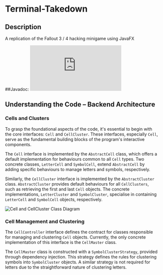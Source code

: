 # Terminal-Takedown

## Description
A replication of the Fallout 3 / 4 hacking minigame using JavaFX

##Javadoc:
![API Documentation](https://mr-slinky.github.io/HackMaster/docs/com.slinky.hackmaster/module-summary.html)

## Understanding the Code – Backend Architecture

### Cells and Clusters

To grasp the foundational aspects of the code, it's essential to begin with the core interfaces: `Cell` and `CellCluster`. These interfaces, especially `Cell`, serve as the fundamental building blocks of the program's interactive components.

The `Cell` interface is implemented by the `AbstractCell` class, which offers a default implementation for behaviours common to all `Cell` types. Two concrete classes, `LetterCell` and `SymbolCell`, extend `AbstractCell` by adding specific behaviours to manage letters and symbols, respectively.

Similarly, the `CellCluster` interface is implemented by the `AbstractCluster` class. `AbstractCluster` provides default behaviours for all `CellClusters`, such as retrieving the first and last `Cell` objects. The concrete implementations, `LetterCluster` and `SymbolCluster`, specialise in containing `LetterCell` and `SymbolCell` objects, respectively.

![Cell and CellCluster Class Diagram]( <!-- TODO -->)

### Cell Management and Clustering

The `CellController` interface defines the contract for classes responsible for managing and clustering `Cell` objects. Currently, the only concrete implementation of this interface is the `CellMaster` class.

The `CellMaster` class is constructed with a `SymbolClusterStrategy`, provided through dependency injection. This strategy defines the rules for clustering symbols into `SymbolCluster` objects. A similar strategy is not required for letters due to the straightforward nature of clustering letters.